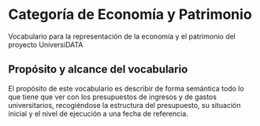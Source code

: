 # Categoría de Economía y Patrimonio
Vocabulario para la representación de la economía y el patrimonio del proyecto UniversiDATA

## Propósito y alcance del vocabulario
El propósito de este vocabulario es describir de forma semántica todo lo que tiene que ver con los presupuestos de ingresos y de gastos universitarios, recogiéndose la estructura del presupuesto, su situación inicial y el nivel de ejecución a una fecha de referencia.
